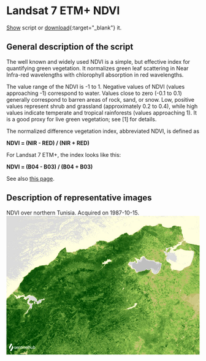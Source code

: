 # Landsat 7 ETM+ NDVI

<a href="#" id='togglescript'>Show</a> script or [download](script.js){:target="_blank"} it.
<div id='script_view' style="display:none">
{% highlight javascript %}
      {% include_relative script.js %}
{% endhighlight %}
</div>

## General description of the script

The well known and widely used NDVI is a simple, but effective index for quantifying green vegetation. It normalizes green leaf scattering in Near Infra-red wavelengths with chlorophyll absorption in red wavelengths.

The value range of the NDVI is -1 to 1. Negative values of NDVI (values approaching -1) correspond to water. Values close to zero (-0.1 to 0.1) generally correspond to barren areas of rock, sand, or snow. Low, positive values represent shrub and grassland (approximately 0.2 to 0.4), while high values indicate temperate and tropical rainforests (values approaching 1). It is a good proxy for live green vegetation; see [1] for details.

The normalized difference vegetation index, abbreviated NDVI, is defined as

**NDVI = (NIR - RED) / (NIR + RED)**

For Landsat 7 ETM+, the index looks like this:

**NDVI = (B04 - B03) / (B04 + B03)**

See also [this page](https://custom-scripts.sentinel-hub.com/sentinel-2/ndwi/#).

## Description of representative images

NDVI over northern Tunisia. Acquired on 1987-10-15.
![The script example 1](fig/fig1.png)